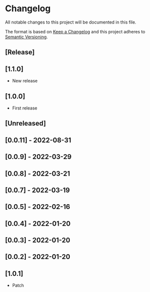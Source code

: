# Changelog

All notable changes to this project will be documented in this file.

The format is based on [Keep a Changelog](http://keepachangelog.com/en/1.0.0/)
and this project adheres to [Semantic Versioning](http://semver.org/spec/v2.0.0.html).

## [Release]

## [1.1.0]

- New release
## [1.0.0]

- First release
## [Unreleased]

## [0.0.11] - 2022-08-31

## [0.0.9] - 2022-03-29

## [0.0.8] - 2022-03-21

## [0.0.7] - 2022-03-19

## [0.0.5] - 2022-02-16

## [0.0.4] - 2022-01-20

## [0.0.3] - 2022-01-20

## [0.0.2] - 2022-01-20

## [1.0.1]

- Patch
